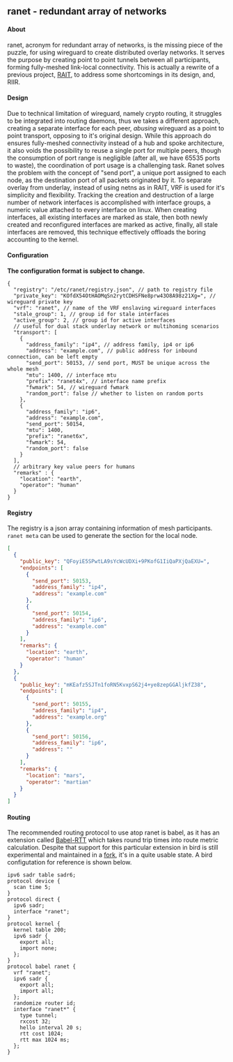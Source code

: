 ## ranet - redundant array of networks

#### About

ranet, acronym for redundant array of networks, is the missing piece of the puzzle, for using wireguard to create distributed overlay networks. It serves the purpose by creating point to point tunnels between all participants, forming fully-meshed link-local connectivity. This is actually a rewrite of a previous project, [RAIT](https://gitlab.com/NickCao/RAIT), to address some shortcomings in its design, and, RIIR.

#### Design

Due to technical limitation of wireguard, namely crypto routing, it struggles to be integrated into routing daemons, thus we takes a different approach, creating a separate interface for each peer, *abusing* wireguard as a point to point transport, opposing to it's original design. While this approach do ensures fully-meshed connectivity instead of a hub and spoke architecture, it also voids the possibility to reuse a single port for multiple peers, though the consumption of port range is negligible (after all, we have 65535 ports to waste), the coordination of port usage is a challenging task. Ranet solves the problem with the concept of "send port", a unique port assigned to each node, as the destination port of all packets originated by it. To separate overlay from underlay, instead of using netns as in RAIT, VRF is used for it's simplicity and flexibility. Tracking the creation and destruction of a large number of network interfaces is accomplished with interface groups, a numeric value attached to every interface on linux. When creating interfaces, all existing interfaces are marked as stale, then both newly created and reconfigured interfaces are marked as active, finally, all stale interfaces are removed, this technique effectively offloads the boring accounting to the kernel.

#### Configuration

**The configuration format is subject to change.**
```json5
{
  "registry": "/etc/ranet/registry.json", // path to registry file
  "private_key": "KOfdX54OtHAOMqSn2rytCDHSFNe8prw43O8A98z21Xg=", // wireguard private key
  "vrf": "ranet", // name of the VRF enslaving wireguard interfaces
  "stale_group": 1, // group id for stale interfaces
  "active_group": 2, // group id for active interfaces
  // useful for dual stack underlay network or multihoming scenarios
  "transport": [
    {
      "address_family": "ip4", // address family, ip4 or ip6
      "address": "example.com", // public address for inbound connection, can be left empty
      "send_port": 50153, // send port, MUST be unique across the whole mesh
      "mtu": 1400, // interface mtu
      "prefix": "ranet4x", // interface name prefix
      "fwmark": 54, // wireguard fwmark
      "random_port": false // whether to listen on random ports
    },
    {
      "address_family": "ip6",
      "address": "example.com",
      "send_port": 50154,
      "mtu": 1400,
      "prefix": "ranet6x",
      "fwmark": 54,
      "random_port": false
    }
  ],
  // arbitrary key value peers for humans
  "remarks" : {
    "location": "earth",
    "operator": "human"
  }
}
```

#### Registry

The registry is a json array containing information of mesh participants. `ranet meta` can be used to generate the section for the local node.
```json
[
  {
    "public_key": "QFoyiE5SPwtLA9sYcWcUDXi+9PKofG1IiQaPXjQaEXU=",
    "endpoints": [
      {
        "send_port": 50153,
        "address_family": "ip4",
        "address": "example.com"
      },
      {
        "send_port": 50154,
        "address_family": "ip6",
        "address": "example.com"
      }
    ],
    "remarks": {
      "location": "earth",
      "operator": "human"
    }
  },
  {
    "public_key": "mKEafz5SJTn1foRN5KvxpS62j4+ye8zepGGAljkfZ38",
    "endpoints": [
      {
        "send_port": 50155,
        "address_family": "ip4",
        "address": "example.org"
      },
      {
        "send_port": 50156,
        "address_family": "ip6",
        "address": ""
      }
    ],
    "remarks": {
      "location": "mars",
      "operator": "martian"
    }
  }
]
```

#### Routing
The recommended routing protocol to use atop ranet is babel, as it has an extension called [Babel-RTT](https://arxiv.org/abs/1403.3488) which takes round trip times into route metric calculation. Despite that support for this particular extension in bird is still experimental and maintained in a [fork](https://github.com/tohojo/bird/tree/babel-rtt-01), it's in a quite usable state. A bird configutation for reference is shown below.
```
ipv6 sadr table sadr6;
protocol device {
  scan time 5;
}
protocol direct {
  ipv6 sadr;
  interface "ranet";
}
protocol kernel {
  kernel table 200;
  ipv6 sadr {
    export all;
    import none;
  };
}
protocol babel ranet {
  vrf "ranet";
  ipv6 sadr {
    export all;
    import all;
  };
  randomize router id;
  interface "ranet*" {
    type tunnel;
    rxcost 32;
    hello interval 20 s;
    rtt cost 1024;
    rtt max 1024 ms;
  };
}
```
